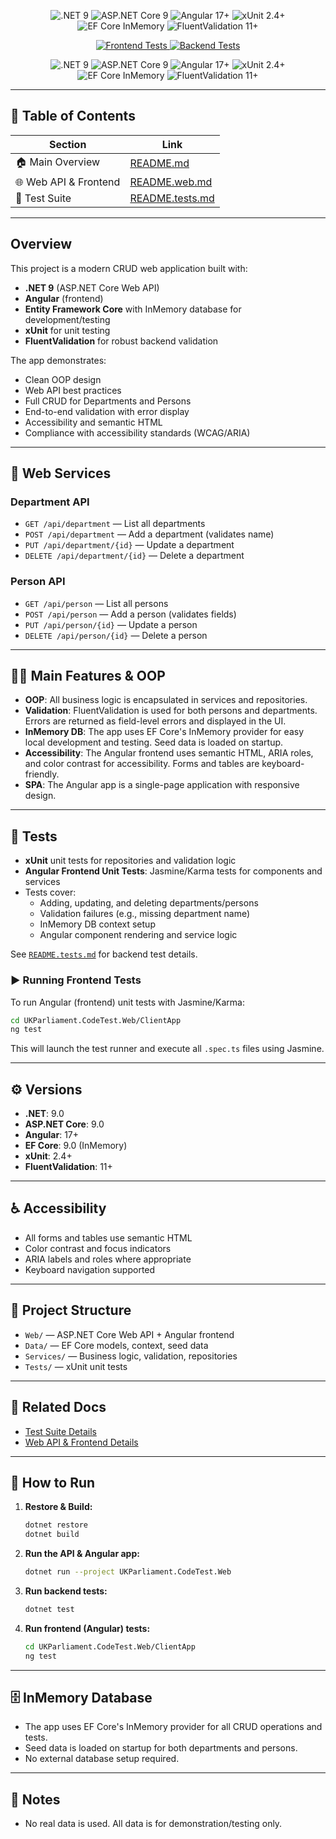 
<p align="center">
  <img src="https://img.shields.io/badge/.NET-9.0-purple?logo=dotnet&logoColor=white" alt=".NET 9" />
  <img src="https://img.shields.io/badge/ASP.NET%20Core-9.0-blue?logo=dotnet&logoColor=white" alt="ASP.NET Core 9" />
  <img src="https://img.shields.io/badge/Angular-17+-red?logo=angular&logoColor=white" alt="Angular 17+" />
  <!-- xUnit badge below is static. For live test status, see the Backend Tests badge above. -->
  <img src="https://img.shields.io/badge/xUnit-2.4+-orange?logo=xunit&logoColor=white" alt="xUnit 2.4+" />
  <img src="https://img.shields.io/badge/EF%20Core-InMemory-green?logo=database&logoColor=white" alt="EF Core InMemory" />
  <img src="https://img.shields.io/badge/FluentValidation-11+-blueviolet" alt="FluentValidation 11+" />
</p>

<p align="center">
  <a href="https://github.com/dotnetappdev/pdscs/actions/workflows/frontend-tests.yml">
    <img src="https://github.com/dotnetappdev/pdscs/actions/workflows/frontend-tests.yml/badge.svg" alt="Frontend Tests" />
  </a>
  <a href="https://github.com/dotnetappdev/pdscs/actions/workflows/backend-tests.yml">
    <img src="https://github.com/dotnetappdev/pdscs/actions/workflows/backend-tests.yml/badge.svg" alt="Backend Tests" />
  </a>
</p>

<p align="center">
  <img src="https://img.shields.io/badge/.NET-9.0-purple?logo=dotnet&logoColor=white" alt=".NET 9" />
  <img src="https://img.shields.io/badge/ASP.NET%20Core-9.0-blue?logo=dotnet&logoColor=white" alt="ASP.NET Core 9" />
  <img src="https://img.shields.io/badge/Angular-17+-red?logo=angular&logoColor=white" alt="Angular 17+" />
  <!-- xUnit badge below is static. For live test status, see the Backend Tests badge above. -->
  <img src="https://img.shields.io/badge/xUnit-2.4+-orange?logo=xunit&logoColor=white" alt="xUnit 2.4+" />
  <img src="https://img.shields.io/badge/EF%20Core-InMemory-green?logo=database&logoColor=white" alt="EF Core InMemory" />
  <img src="https://img.shields.io/badge/FluentValidation-11+-blueviolet" alt="FluentValidation 11+" />
</p>

---

## 📑 Table of Contents
| Section | Link |
|---------|------|
| 🏠 Main Overview | [README.md](./README.md) |
| 🌐 Web API & Frontend | [README.web.md](./README.web.md) |
| 🧪 Test Suite | [README.tests.md](./README.tests.md) |

---

## Overview

This project is a modern CRUD web application built with:
- **.NET 9** (ASP.NET Core Web API)
- **Angular** (frontend)
- **Entity Framework Core** with InMemory database for development/testing
- **xUnit** for unit testing
- **FluentValidation** for robust backend validation

The app demonstrates:
- Clean OOP design
- Web API best practices
- Full CRUD for Departments and Persons
- End-to-end validation with error display
- Accessibility and semantic HTML
- Compliance with accessibility standards (WCAG/ARIA)

---

## 🚀 Web Services

### Department API
- `GET /api/department` — List all departments
- `POST /api/department` — Add a department (validates name)
- `PUT /api/department/{id}` — Update a department
- `DELETE /api/department/{id}` — Delete a department

### Person API
- `GET /api/person` — List all persons
- `POST /api/person` — Add a person (validates fields)
- `PUT /api/person/{id}` — Update a person
- `DELETE /api/person/{id}` — Delete a person

---

## 🧑‍💻 Main Features & OOP
- **OOP**: All business logic is encapsulated in services and repositories.
- **Validation**: FluentValidation is used for both persons and departments. Errors are returned as field-level errors and displayed in the UI.
- **InMemory DB**: The app uses EF Core's InMemory provider for easy local development and testing. Seed data is loaded on startup.
- **Accessibility**: The Angular frontend uses semantic HTML, ARIA roles, and color contrast for accessibility. Forms and tables are keyboard-friendly.
- **SPA**: The Angular app is a single-page application with responsive design.

---

## 🧪 Tests
- **xUnit** unit tests for repositories and validation logic
- **Angular Frontend Unit Tests**: Jasmine/Karma tests for components and services
- Tests cover:
  - Adding, updating, and deleting departments/persons
  - Validation failures (e.g., missing department name)
  - InMemory DB context setup
  - Angular component rendering and service logic

See [`README.tests.md`](./README.tests.md) for backend test details.

### ▶️ Running Frontend Tests
To run Angular (frontend) unit tests with Jasmine/Karma:
```sh
cd UKParliament.CodeTest.Web/ClientApp
ng test
```
This will launch the test runner and execute all `.spec.ts` files using Jasmine.

---

## ⚙️ Versions
- **.NET**: 9.0
- **ASP.NET Core**: 9.0
- **Angular**: 17+
- **EF Core**: 9.0 (InMemory)
- **xUnit**: 2.4+
- **FluentValidation**: 11+

---

## ♿ Accessibility
- All forms and tables use semantic HTML
- Color contrast and focus indicators
- ARIA labels and roles where appropriate
- Keyboard navigation supported

---

## 📂 Project Structure
- `Web/` — ASP.NET Core Web API + Angular frontend
- `Data/` — EF Core models, context, seed data
- `Services/` — Business logic, validation, repositories
- `Tests/` — xUnit unit tests

---

## 🔗 Related Docs
- [Test Suite Details](./README.tests.md)
- [Web API & Frontend Details](./README.web.md)

---

## 📝 How to Run
1. **Restore & Build:**
   ```sh
   dotnet restore
   dotnet build
   ```
2. **Run the API & Angular app:**
   ```sh
   dotnet run --project UKParliament.CodeTest.Web
   ```
3. **Run backend tests:**
   ```sh
   dotnet test
   ```
4. **Run frontend (Angular) tests:**
   ```sh
   cd UKParliament.CodeTest.Web/ClientApp
   ng test
   ```

---

## 🗄️ InMemory Database
- The app uses EF Core's InMemory provider for all CRUD operations and tests.
- Seed data is loaded on startup for both departments and persons.
- No external database setup required.

---

## 📢 Notes
- No real data is used. All data is for demonstration/testing only.

